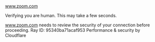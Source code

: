 www.zoom.com

Verifying you are human. This may take a few seconds.

www.zoom.com needs to review the security of your connection before proceeding.
Ray ID: 95340ba71acaf953
Performance & security by Cloudflare